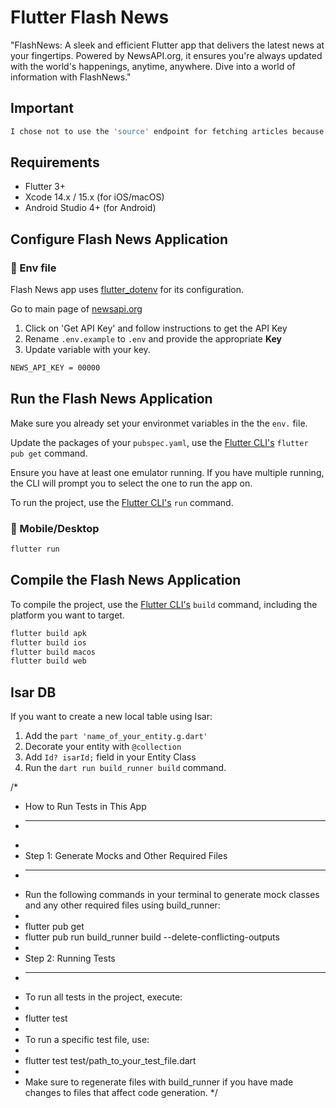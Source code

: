 # Flutter Flash News
 "FlashNews: A sleek and efficient Flutter app that delivers the latest news at your fingertips. Powered by NewsAPI.org, it ensures you're always updated with the world's happenings, anytime, anywhere. Dive into a world of information with FlashNews."

 ## Important
 ```sh
 I chose not to use the 'source' endpoint for fetching articles because I wanted to demonstrate my networking skills using the 'everything' endpoint, which offers a broader range of articles, including those with images. This choice not only showcases my ability to handle network requests but also enhances the visual appeal of the articles displayed in our app, as each article includes an image, making the user interface more engaging and informative.
```
 ## Requirements

- Flutter 3+
- Xcode 14.x / 15.x (for iOS/macOS)
- Android Studio 4+ (for Android)

## Configure Flash News Application

### 📱 Env file
Flash News app uses [flutter_dotenv](https://pub.dev/packages/flutter_dotenv) for its configuration.

Go to main page of [newsapi.org](https://newsapi.org/)
1. Click on 'Get API Key' and follow instructions to get the API Key
1. Rename `.env.example` to `.env` and provide the appropriate **Key**
2. Update variable with your key.

```sh
NEWS_API_KEY = 00000
```

## Run the Flash News Application

Make sure you already set your environmet variables in the the `env.` file.

Update the packages of your `pubspec.yaml`, use the [Flutter CLI's](https://docs.flutter.dev/reference/flutter-cli) `flutter pub get` command.

Ensure you have at least one emulator running. If you have multiple running, the CLI will prompt you to select the one to run the app on.

To run the project, use the [Flutter CLI's](https://docs.flutter.dev/reference/flutter-cli) `run` command.

### 📱 Mobile/Desktop

```sh
flutter run
```

## Compile the Flash News Application

To compile the project, use the [Flutter CLI's](https://docs.flutter.dev/reference/flutter-cli) `build` command, including the platform you want to target.

```sh
flutter build apk
flutter build ios
flutter build macos
flutter build web
```


## Isar DB

If you want to create a new local table using Isar:
1. Add the `part 'name_of_your_entity.g.dart'` 
2. Decorate your entity with `@collection`
3. Add `Id? isarId;` field in your Entity Class
3. Run the `dart run build_runner build` command.

/*
 * How to Run Tests in This App
 * -----------------------------
 * 
 * Step 1: Generate Mocks and Other Required Files
 * ------------------------------------------------
 * Run the following commands in your terminal to generate mock classes and any other required files using build_runner:
 * 
 * flutter pub get
 * flutter pub run build_runner build --delete-conflicting-outputs
 * 
 * Step 2: Running Tests
 * ----------------------
 * To run all tests in the project, execute:
 * 
 * flutter test
 * 
 * To run a specific test file, use:
 * 
 * flutter test test/path_to_your_test_file.dart
 * 
 * Make sure to regenerate files with build_runner if you have made changes to files that affect code generation.
 */